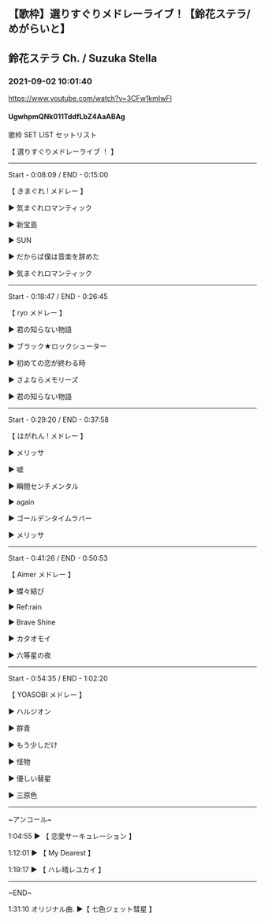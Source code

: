## 【歌枠】選りすぐりメドレーライブ！【鈴花ステラ/めがらいと】
## 鈴花ステラ Ch. / Suzuka Stella
### 2021-09-02 10:01:40
https://www.youtube.com/watch?v=3CFw1kmIwFI
#### UgwhpmQNk011TddfLbZ4AaABAg
歌枠  SET LIST セットリスト 

【 選りすぐりメドレーライブ ！ 】



-------------------------------------------------

Start - 0:08:09  /  END - 0:15:00

【 きまぐれ ! メドレー 】

 ▶ 気まぐれロマンティック

 ▶ 新宝島

 ▶ SUN

 ▶ だからば僕は音楽を辞めた

 ▶ 気まぐれロマンティック

-------------------------------------------------

Start - 0:18:47  /  END - 0:26:45

【 ryo メドレー 】

 ▶ 君の知らない物語

 ▶ ブラック★ロックシューター

 ▶ 初めての恋が終わる時

 ▶ さよならメモリーズ

 ▶ 君の知らない物語

-------------------------------------------------

Start - 0:29:20  /  END - 0:37:58

【 はがれん ! メドレー 】

 ▶ メリッサ

 ▶ 嘘

 ▶ 瞬間センチメンタル

 ▶ again

 ▶ ゴールデンタイムラバー

 ▶ メリッサ

-------------------------------------------------

Start - 0:41:26 / END - 0:50:53

【 Aimer メドレー 】

 ▶ 蝶々結び

 ▶ Ref:rain

 ▶ Brave Shine

 ▶ カタオモイ

 ▶ 六等星の夜

-------------------------------------------------

Start - 0:54:35 / END - 1:02:20

【 YOASOBI メドレー 】

 ▶ ハルジオン

 ▶ 群青

 ▶ もう少しだけ

 ▶ 怪物

 ▶ 優しい替星

 ▶ 三原色

-------------------------------------------------

~アンコール~

 1:04:55 ▶ 【 恋愛サーキュレーション 】

 1:12:01 ▶ 【 My Dearest 】

 1:19:17 ▶ 【 ハレ晴レユカイ 】

-------------------------------------------------

~END~

1:31:10 オリジナル曲. ▶【 七色ジェット彗星 】

